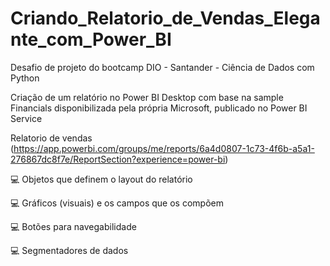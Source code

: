 # Criando_Relatorio_de_Vendas_Elegante_com_Power_BI
Desafio de projeto do bootcamp DIO - Santander - Ciência de Dados com Python

Criação de um relatório no Power BI Desktop com base na sample Financials disponibilizada pela própria Microsoft, publicado no Power BI Service

Relatorio de vendas 
(https://app.powerbi.com/groups/me/reports/6a4d0807-1c73-4f6b-a5a1-276867dc8f7e/ReportSection?experience=power-bi)

💻 Objetos que definem o layout do relatório

💻 Gráficos (visuais) e os campos que os compõem

💻 Botões para navegabilidade

💻 Segmentadores de dados
